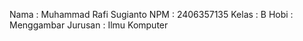 Nama    : Muhammad Rafi Sugianto
NPM     : 2406357135
Kelas   : B
Hobi    : Menggambar
Jurusan : Ilmu Komputer